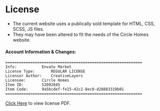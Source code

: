 
# License
 - The current website uses a publically sold template for HTML, CSS, SCSS,  JS files. 
 - They may have been altered to fit the needs of the Circle Homes website.
#### Account Information & Changes:
	============================================================
	Info: 			Envato Market
	License Type: 		REGULAR LICENSE
	Licensor Author:	CreativeLayers
	Licensee: 		Circle Homes
	Item ID: 		52092845
	Item Code:		9a5bcdef-fe15-42c2-8ec0-d28883319b01
   	============================================================
[Click Here](https://github.com/ShmilloV/CircleHomes/blob/main/ENVATO-MARKET-LICENSE.pdf) to view license PDF.
